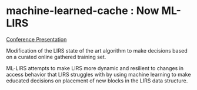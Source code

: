 # machine-learned-cache : Now ML-LIRS
[Conference Presentation](https://youtu.be/GjVgxcQP3lM)

Modification of the LIRS state of the art algorithm to make decisions based on a curated online gathered training set.

ML-LIRS attempts to make LIRS more dynamic and resilient to changes in access behavior that LIRS struggles with by using machine learning to make educated decisions on placement of new blocks in the LIRS data structure.



